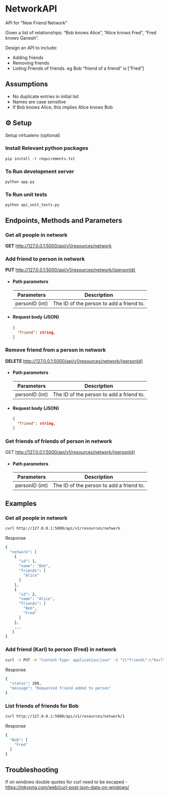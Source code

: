 # NetworkAPI
API for "New Friend Network”

Given a list of relationships: “Bob knows Alice”, “Alice knows Fred”, “Fred knows Ganesh”. 

Design an API to include:
- Adding friends
- Removing friends
- Listing Friends of friends. eg Bob  “friend of a friend”  is [“Fred”]

## Assumptions

- No duplicate entries in initial list
- Names are case sensitive
- If Bob knows Alice, this implies Alice knows Bob

## ⚙ Setup

Setup virtualenv (optional)

### Install Relevant python packages

    pip install -r requirements.txt

### To Run development server

    python app.py

### To Run unit tests

    python api_unit_tests.py


## Endpoints, Methods and Parameters

### Get all people in network 

**GET**  http://127.0.0.1:5000/api/v1/resources/network

### Add friend to person in network

**PUT** http://127.0.0.1:5000/api/v1/resources/network/{personId}

- #### Path parameters

  | Parameters | Description |
  |---------------------------|-------------|
  | personID (int) | The ID of the person to add a friend to. |

- #### Request body (JSON)

  ```JSON
  {
    "friend": string,
  }
  ```

### Remove friend from a person in network 

**DELETE**  http://127.0.0.1:5000/api/v1/resources/network/{personId}

- #### Path parameters

  | Parameters | Description |
  |---------------------------|-------------|
  | personID (int) | The ID of the person to add a friend to. |

- #### Request body (JSON)

  ```JSON
  {
    "friend": string,
  }
  ```

### Get friends of friends of person in network

GET  http://127.0.0.1:5000/api/v1/resources/network/{personId}

- #### Path parameters

  | Parameters | Description |
  |---------------------------|-------------|
  | personID (int) | The ID of the person to add a friend to. |


## Examples

### Get all people in network

````Bash
curl http://127.0.0.1:5000/api/v1/resources/network
````

Response
````Bash
{
  "network": [
    {
      "id": 1,
      "name": "Bob",
      "friends": [
        "Alice"
      ]
    },
    {
      "id": 2,
      "name": "Alice",
      "friends": [
        "Bob",
        "Fred"
      ]
    },
    ...
   ]
}

````
### Add friend (Karl) to person (Fred) in network
````Bash
curl -X PUT -H "Content-Type: application/json" -d "{\"friend\":\"Karl\"}" http://localhost:5000/api/v1/resources/network/3
````

Response
````Bash
{
  "status": 200,
  "message": "Requested friend added to person"
}
````

### List friends of friends for Bob
````Bash
curl http://127.0.0.1:5000/api/v1/resources/network/1
````

Response
````Bash
{
  "Bob": [
    "Fred"
  ]
}
````

## Troubleshooting

If on windows double quotes for curl need to be escaped - https://mkyong.com/web/curl-post-json-data-on-windows/
